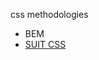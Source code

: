 css methodologies
* BEM
* [SUIT CSS](https://github.com/suitcss/suit/blob/master/doc/design-principles.md)
